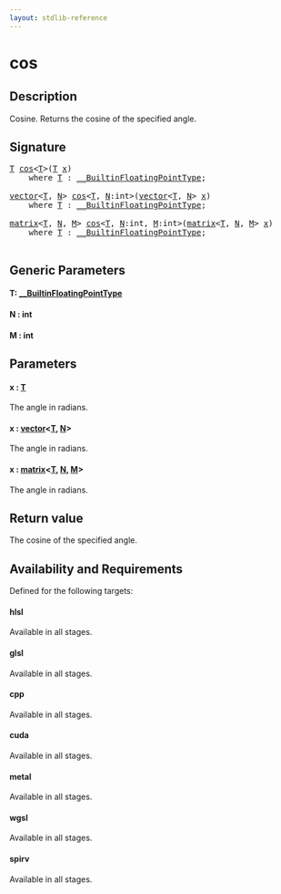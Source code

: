```yaml
---
layout: stdlib-reference
---
```


# cos

## Description

Cosine. Returns the cosine of the specified angle.



## Signature 

<pre>
<a href="cos.html#typeparam-T" class="code_type">T</a> <a href="cos.html">cos</a>&lt;<a href="cos.html#typeparam-T" class="code_type">T</a>&gt;(<a href="cos.html#typeparam-T" class="code_type">T</a> <a href="cos.html#decl-x" class="code_param">x</a>)
    <span class='code_keyword'>where</span> <a href="cos.html#typeparam-T" class="code_type">T</a> : <a href="../interfaces/0_builtinfloatingpointtype-029hm/index.html" class="code_type">__BuiltinFloatingPointType</a>;

<a href="../types/vector/index.html" class="code_type">vector</a>&lt;<a href="cos.html#typeparam-T" class="code_type">T</a>, <a href="cos.html#decl-N" class="code_var">N</a>&gt; <a href="cos.html">cos</a>&lt;<a href="cos.html#typeparam-T" class="code_type">T</a>, <a href="cos.html#decl-N" class="code_var">N</a>:<span class="code_keyword">int</span>&gt;(<a href="../types/vector/index.html" class="code_type">vector</a>&lt;<a href="cos.html#typeparam-T" class="code_type">T</a>, <a href="cos.html#decl-N" class="code_var">N</a>&gt; <a href="cos.html#decl-x" class="code_param">x</a>)
    <span class='code_keyword'>where</span> <a href="cos.html#typeparam-T" class="code_type">T</a> : <a href="../interfaces/0_builtinfloatingpointtype-029hm/index.html" class="code_type">__BuiltinFloatingPointType</a>;

<a href="../types/matrix/index.html" class="code_type">matrix</a>&lt;<a href="cos.html#typeparam-T" class="code_type">T</a>, <a href="cos.html#decl-N" class="code_var">N</a>, <a href="cos.html#decl-M" class="code_var">M</a>&gt; <a href="cos.html">cos</a>&lt;<a href="cos.html#typeparam-T" class="code_type">T</a>, <a href="cos.html#decl-N" class="code_var">N</a>:<span class="code_keyword">int</span>, <a href="cos.html#decl-M" class="code_var">M</a>:<span class="code_keyword">int</span>&gt;(<a href="../types/matrix/index.html" class="code_type">matrix</a>&lt;<a href="cos.html#typeparam-T" class="code_type">T</a>, <a href="cos.html#decl-N" class="code_var">N</a>, <a href="cos.html#decl-M" class="code_var">M</a>&gt; <a href="cos.html#decl-x" class="code_param">x</a>)
    <span class='code_keyword'>where</span> <a href="cos.html#typeparam-T" class="code_type">T</a> : <a href="../interfaces/0_builtinfloatingpointtype-029hm/index.html" class="code_type">__BuiltinFloatingPointType</a>;

</pre>

## Generic Parameters

####  <a id="typeparam-T"></a>T: [\_\_BuiltinFloatingPointType](../interfaces/0_builtinfloatingpointtype-029hm/index)
####  <a id="decl-N"></a>N  : int
####  <a id="decl-M"></a>M  : int

## Parameters

####  <a id="decl-x"></a>x  : [T](cos#typeparam-T)
The angle in radians.

####  <a id="decl-x"></a>x  : [vector](../types/vector/index)\<[T](../types/vector/index#typeparam-T), [N](../types/vector/index#decl-N)\>
The angle in radians.

####  <a id="decl-x"></a>x  : [matrix](../types/matrix/index)\<[T](../types/matrix/t-0), [N](../types/matrix/index#decl-N), [M](../types/matrix/index#decl-M)\>
The angle in radians.


## Return value
The cosine of the specified angle.


## Availability and Requirements

Defined for the following targets:

#### hlsl
Available in all stages.

#### glsl
Available in all stages.

#### cpp
Available in all stages.

#### cuda
Available in all stages.

#### metal
Available in all stages.

#### wgsl
Available in all stages.

#### spirv
Available in all stages.



